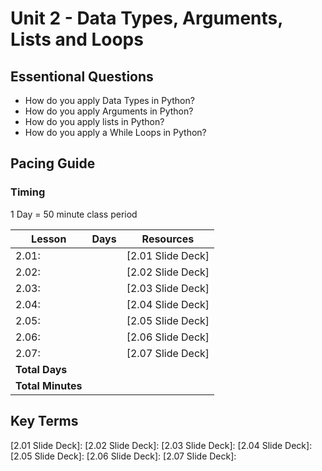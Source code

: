 # Unit 2 - Data Types, Arguments, Lists and Loops

## Essentional Questions

* How do you apply Data Types in Python?
* How do you apply Arguments in Python?
* How do you apply lists in Python?
* How do you apply a While Loops in Python?

## Pacing Guide

### Timing

1 Day = 50 minute class period

| Lesson | Days | Resources|
| ------ | -------------- | ---------|
| 2.01: | | [2.01 Slide Deck] |
| 2.02: | | [2.02 Slide Deck] |
| 2.03: | | [2.03 Slide Deck] |
| 2.04: | | [2.04 Slide Deck] |
| 2.05: | | [2.05 Slide Deck] |
| 2.06: | | [2.06 Slide Deck] |
| 2.07: | | [2.07 Slide Deck] |
| **Total Days** |  | |
| **Total Minutes** | | |

## Key Terms

[2.01 Slide Deck]:
[2.02 Slide Deck]:
[2.03 Slide Deck]:
[2.04 Slide Deck]:
[2.05 Slide Deck]:
[2.06 Slide Deck]:
[2.07 Slide Deck]:

